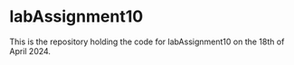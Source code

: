 # labAssignment10
This is the repository holding the code for labAssignment10 on the 18th of April 2024.
